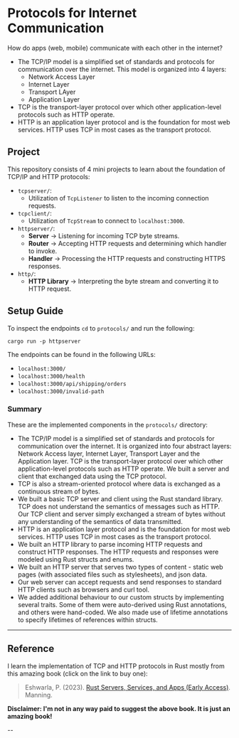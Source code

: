 # Protocols for Internet Communication

How do apps (web, mobile) communicate with each other in the internet?

* The TCP/IP model is a simplified set of standards and protocols for communication over the internet. This model is organized into 4 layers:
  * Network Access Layer
  * Internet Layer
  * Transport LAyer
  * Application Layer
* TCP is the transport-layer protocol over which other application-level protocols such as HTTP operate.
* HTTP is an application layer protocol and is the foundation for most web services. HTTP uses TCP in most cases as the transport protocol.

## Project

This repository consists of 4 mini projects to learn about the foundation of TCP/IP and HTTP protocols:

* `tcpserver/`:
  * Utilization of `TcpListener` to listen to the incoming connection requests.
* `tcpclient/`:
  * Utilization of `TcpStream` to connect to `localhost:3000`.
* `httpserver/`:
  * **Server** $\rightarrow$ Listening for incoming TCP byte streams.
  * **Router** $\rightarrow$ Accepting HTTP requests and determining which handler to invoke.
  * **Handler** $\rightarrow$ Processing the HTTP requests and constructing HTTPS responses.
* `http/`:
  * **HTTP Library** $\rightarrow$ Interpreting the byte stream and converting it to HTTP request.

## Setup Guide

To inspect the endpoints `cd` to `protocols/` and run the following:

```shell
cargo run -p httpserver
```

The endpoints can be found in the following URLs:

* `localhost:3000/`
* `localhost:3000/health`
* `localhost:3000/api/shipping/orders`
* `localhost:3000/invalid-path`

### Summary

These are the implemented components in the `protocols/` directory:

* The TCP/IP model is a simplified set of standards and protocols for communication over the internet. It is organized into four abstract layers: Network Access layer, Internet Layer, Transport Layer and the Application layer. TCP is the transport-layer protocol over which other application-level protocols such as HTTP operate. We built a server and client that exchanged data using the TCP protocol.
* TCP is also a stream-oriented protocol where data is exchanged as a continuous stream of bytes.
* We built a basic TCP server and client using the Rust standard library. TCP does not understand the semantics of messages such as HTTP. Our TCP client and server simply exchanged a stream of bytes without any understanding of the semantics of data transmitted.
* HTTP is an application layer protocol and is the foundation for most web services. HTTP uses TCP in most cases as the transport protocol.
* We built an HTTP library to parse incoming HTTP requests and construct HTTP responses. The HTTP requests and responses were modeled using Rust structs and enums.
* We built an HTTP server that serves two types of content - static web pages (with associated files such as stylesheets), and json data.
* Our web server can accept requests and send responses to standard HTTP clients such as browsers and curl tool.
* We added additional behaviour to our custom structs by implementing several traits. Some of them were auto-derived using Rust annotations, and others were hand-coded. We also made use of lifetime annotations to specify lifetimes of references within structs.

---

## Reference

I learn the implementation of TCP and HTTP protocols in Rust mostly from this amazing book (click on the link to buy one):

> Eshwarla, P. (2023). [Rust Servers, Services, and Apps (Early Access)](https://www.manning.com/books/rust-servers-services-and-apps). Manning.

**Disclaimer: I'm not in any way paid to suggest the above book. It is just an amazing book!**

--
